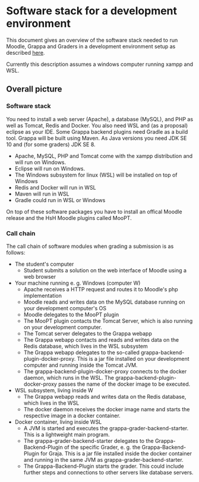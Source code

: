 # Software stack for a development environment

This document gives an overview of the software stack needed to run Moodle, Grappa and Graders in a development
environment setup as described [here](1_setting_up.md).

Currently this description assumes a windows computer running xampp and WSL.

## Overall picture

### Software stack

You need to install a web server (Apache), a database (MySQL), and PHP as well as Tomcat, Redis and Docker. You also
need WSL and (as a proposal) eclipse as your IDE. Some Grappa backend plugins need Gradle as a build tool. Grappa will
be built using Maven. As Java versions you need JDK SE 10 and (for some graders) JDK SE 8.

* Apache, MySQL, PHP and Tomcat come with the xampp distribution and will run on Windows.
* Eclipse will run on Windows.
* The Windows subsystem for linux (WSL) will be installed on top of Windows
* Redis and Docker will run in WSL
* Maven will run in WSL
* Gradle could run in WSL or Windows

On top of these software packages you have to install an offical Moodle release and the HsH Moodle plugins called MooPT.

### Call chain

The call chain of software modules when grading a submission is as follows:

* The student's computer
    - Student submits a solution on the web interface of Moodle using a web browser
* Your machine running e. g. Windows (computer W)
    - Apache receives a HTTP request and routes it to Moodle's php implementation
    - Moodle reads and writes data on the MySQL database running on your development computer's OS
    - Moodle delegates to the MooPT plugin
    - The MooPT plugin contacts the Tomcat Server, which is also running on your development computer.
    - The Tomcat server delegates to the Grappa webapp
    - The Grappa webapp contacts and reads and writes data on the Redis database, which lives in the WSL subsystem
    - The Grappa webapp delegates to the so-called grappa-backend-plugin-docker-proxy. This is a jar file installed on
      your development computer and running inside the Tomcat JVM.
    - The grappa-backend-plugin-docker-proxy connects to the docker daemon, which runs in the WSL. The
      grappa-backend-plugin-docker-proxy passes the name of the docker image to be executed.
* WSL subsystem, living inside W
    - The Grappa webapp reads and writes data on the Redis database, which lives in the WSL
    - The docker daemon receives the docker image name and starts the respective image in a docker container.
* Docker container, living inside WSL
    - A JVM is started and executes the grappa-grader-backend-starter. This is a lightweight main program.
    - The grappa-grader-backend-starter delegates to the Grappa-Backend-Plugin of the specific Grader, e. g. the
      Grappa-Backend-Plugin for Graja. This is a jar file installed inside the docker container and running in the same
      JVM as grappa-grader-backend-starter.
    - The Grappa-Backend-Plugin starts the grader. This could include further steps and connections to other servers
      like database servers.

